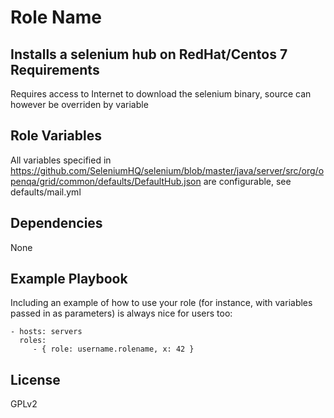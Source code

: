 Role Name
=========

Installs a selenium hub on RedHat/Centos 7
Requirements
------------

 Requires access to Internet to download the selenium binary, source can however be overriden by variable

Role Variables
--------------

All variables specified in https://github.com/SeleniumHQ/selenium/blob/master/java/server/src/org/openqa/grid/common/defaults/DefaultHub.json  are configurable, see defaults/mail.yml

Dependencies
------------

None

Example Playbook
----------------

Including an example of how to use your role (for instance, with variables passed in as parameters) is always nice for users too:

    - hosts: servers
      roles:
         - { role: username.rolename, x: 42 }

License
-------

GPLv2